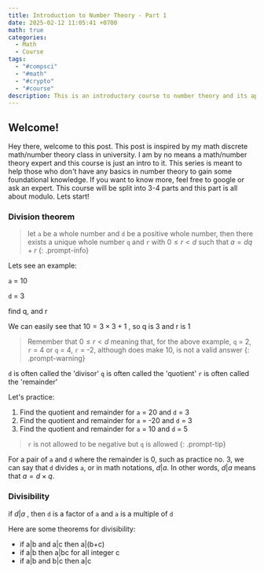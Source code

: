 ```yaml
---
title: Introduction to Number Theory - Part 1
date: 2025-02-12 11:05:41 +0700
math: true
categories:
  - Math
  - Course
tags:
  - "#compsci"
  - "#math"
  - "#crypto"
  - "#course"
description: This is an introductory course to number theory and its application in computer science specifically cryptography.
---
```


## Welcome! 
Hey there, welcome to this post. This post is inspired by my math discrete math/number theory class in university. I am by no means a math/number theory expert and this course is just an intro to it. This series is meant to help those who don't have any basics in number theory to gain some foundational knowledge. If you want to know more, feel free to google or ask an expert. This course will be split into 3-4 parts and this part is all about modulo. Lets start!

### Division theorem
>let `a` be a whole number and `d` be a positive whole number, then there exists a unique whole number `q` and `r` with $0\leq r<d$ such that $a=dq+r$
{: .prompt-info}

Lets see an example:

`a` = 10

`d` = 3

find q, and r

We can easily see that $10 = 3\times3 +1$ , so q is 3 and r is 1

>Remember that $0\leq r<d$ meaning that, for the above example, `q` = 2, `r` = 4 or `q` = 4, `r` = -2, although does make 10, is not a valid answer
{: .prompt-warning}

`d` is often called the 'divisor'
`q` is often called the 'quotient'
`r` is often called the 'remainder'

Let's practice:
1. Find the quotient and remainder for `a` = 20 and `d` = 3
2. Find the quotient and remainder for `a` = -20 and `d` = 3
3. Find the quotient and remainder for `a` = 10 and `d` = 5

>`r` is not allowed to be negative but `q` is allowed
{: .prompt-tip}


For a pair of `a` and `d` where the remainder is 0, such as practice
no. 3, we can say that `d` divides `a`, or in math notations, $d|a$. In 
other words, $d|a$ means that $a=d\times q$.

### Divisibility
if $d|a$ , then `d` is a factor of `a` and `a` is a multiple of `d` 


Here are some theorems for divisibility:

- if a|b and a|c then a|(b+c)
- if a|b then a|bc for all integer c
- if a|b and b|c then a|c

